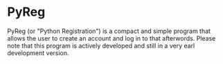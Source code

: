 # PyReg
PyReg (or "Python Registration") is a compact and simple program that allows the user to create an account and log in to that afterwords.
Please note that this program is actively developed and still in a very earl development version.
